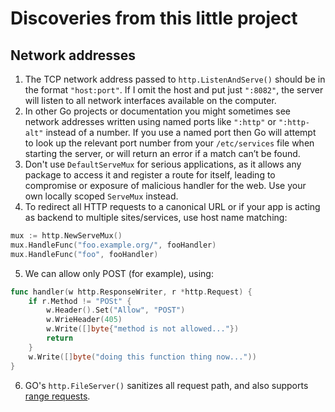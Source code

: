 # Discoveries from this little project

## Network addresses
1. The TCP network address passed to `http.ListenAndServe()` should be in the format `"host:port"`. If I omit the host and put just
`":8082"`, the server will listen to all network interfaces available on the computer.
2. In other Go projects or documentation you might sometimes see network addresses written using named ports 
like `":http"` or `":http-alt"` instead of a number. If you use a named port then Go will attempt to look up 
the relevant port number from your `/etc/services` file when starting the server, or will return an error if a match can’t be found.
3. Don't use `DefaultServeMux` for serious applications, as it allows any package to access it and register a route for itself, 
leading to compromise or exposure of malicious handler for the web. Use your own locally scoped `ServeMux` instead.
4. To redirect all HTTP requests to a canonical URL or if your app is acting as backend to multiple sites/services, use host name matching:
```go
mux := http.NewServeMux()
mux.HandleFunc("foo.example.org/", fooHandler)
mux.HandleFunc("foo", fooHandler)
```
5. We can allow only POST (for example), using:
```go
func handler(w http.ResponseWriter, r *http.Request) {
	if r.Method != "POSt" {
		w.Header().Set("Allow", "POST")
		w.WrieHeader(405)
		w.Write([]byte{"method is not allowed..."})
		return
    }
	w.Write([]byte("doing this function thing now..."))
}
```

6. GO's `http.FileServer()` sanitizes all request path, and also supports [range requests](https://benramsey.com/blog/2008/05/206-partial-content-and-range-requests/).